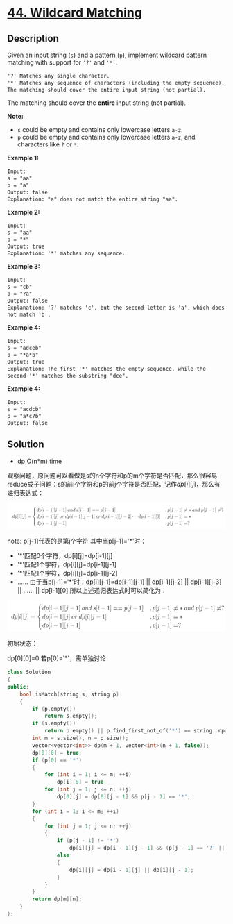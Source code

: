 # [44. Wildcard Matching](https://leetcode.com/problems/wildcard-matching/)

## Description

Given an input string (`s`) and a pattern (`p`), implement wildcard pattern matching with support for `'?'` and `'*'`.

```
'?' Matches any single character.
'*' Matches any sequence of characters (including the empty sequence).
The matching should cover the entire input string (not partial).
```

The matching should cover the **entire** input string (not partial).

**Note:**

* `s` could be empty and contains only lowercase letters `a-z`.
* `p` could be empty and contains only lowercase letters `a-z`, and characters like `?` or `*`.


**Example 1:**    

```
Input:
s = "aa"
p = "a"
Output: false
Explanation: "a" does not match the entire string "aa".
```

**Example 2:**    

```
Input:
s = "aa"
p = "*"
Output: true
Explanation: '*' matches any sequence.
```

**Example 3:**   

```
Input:
s = "cb"
p = "?a"
Output: false
Explanation: '?' matches 'c', but the second letter is 'a', which does not match 'b'.
```

**Example 4:**    

```
Input:
s = "adceb"
p = "*a*b"
Output: true
Explanation: The first '*' matches the empty sequence, while the second '*' matches the substring "dce".
```

**Example 4:**    

```
Input:
s = "acdcb"
p = "a*c?b"
Output: false
```

## Solution

* dp O(n*m) time

观察问题，原问题可以看做是s的n个字符和p的m个字符是否匹配，那么很容易reduce成子问题：s的前i个字符和p的前j个字符是否匹配，记作$dp[i][j]$，那么有递归表达式：

![](asset/1.png)

note: p[j-1]代表的是第j个字符
其中当p[j-1]='*'时：

* '*'匹配0个字符，dp[i][j]=dp[i-1][j]
* '*'匹配1个字符，dp[i][j]=dp[i-1][j-1]
* '*'匹配1个字符，dp[i][j]=dp[i-1][j-2]
* ……
由于当p[j-1]='*'时：dp[i][j-1]=dp[i-1][j-1] || dp[i-1][j-2] || dp[i-1][j-3] || …… || dp[i-1][0]
所以上述递归表达式时可以简化为：

![](asset/2.png)

初始状态：

dp[0][0]=0
若p[0]='*'，需单独讨论

```c++
class Solution
{
public:
    bool isMatch(string s, string p)
    {
        if (p.empty())
            return s.empty();
        if (s.empty())
            return p.empty() || p.find_first_not_of('*') == string::npos;
        int m = s.size(), n = p.size();
        vector<vector<int>> dp(m + 1, vector<int>(n + 1, false));
        dp[0][0] = true;
        if (p[0] == '*')
        {
            for (int i = 1; i <= m; ++i)
                dp[i][0] = true;
            for (int j = 1; j <= n; ++j)
                dp[0][j] = dp[0][j - 1] && p[j - 1] == '*';
        }
        for (int i = 1; i <= m; ++i)
        {
            for (int j = 1; j <= n; ++j)
            {
                if (p[j - 1] != '*')
                    dp[i][j] = dp[i - 1][j - 1] && (p[j - 1] == '?' || s[i - 1] == p[j - 1]);
                else
                {
                    dp[i][j] = dp[i - 1][j] || dp[i][j - 1];
                }
            }
        }
        return dp[m][n];
    }
};
```
